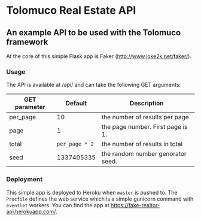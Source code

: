 # Tolomuco Real Estate API
## An example API to be used with the Tolomuco framework

At the core of this simple Flask app is Faker (http://www.joke2k.net/faker/).


### Usage

The API is available at /api/ and can take the following GET arguments:

GET parameter | Default        | Description
--------------|----------------|-----------------------------------
per_page      |10              | the number of results per page
page          | 1              | the page number. First page is 1.
total         | `per_page * 2` | the number of results in total
seed          | 1337405335     | the random number genorator seed.


### Deployment

This simple app is deployed to Heroku when `master` is pushed to. The `Procfile` defines the web service which is a simple gunicorn command with `eventlet` workers. You can find the app at https://fake-realtor-api.herokuapp.com/.
